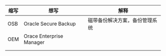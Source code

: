 | 缩写 | 想写                     | 解释                           |
| ---- | ------------------------ | ------------------------------ |
| OSB  | Oracle Secure Backup     | 磁带备份解决方案，备份管理系统 |
| OEM  | Orace Enterprise Manager |                                |
|      |                          |                                |
|      |                          |                                |

